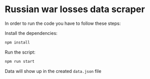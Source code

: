 # Russian war losses data scraper

In order to run the code you have to follow these steps:

Install the dependencies:

```bash
npm install
```

Run the script:

```bash
npm run start
```

Data will show up in the created `data.json` file
